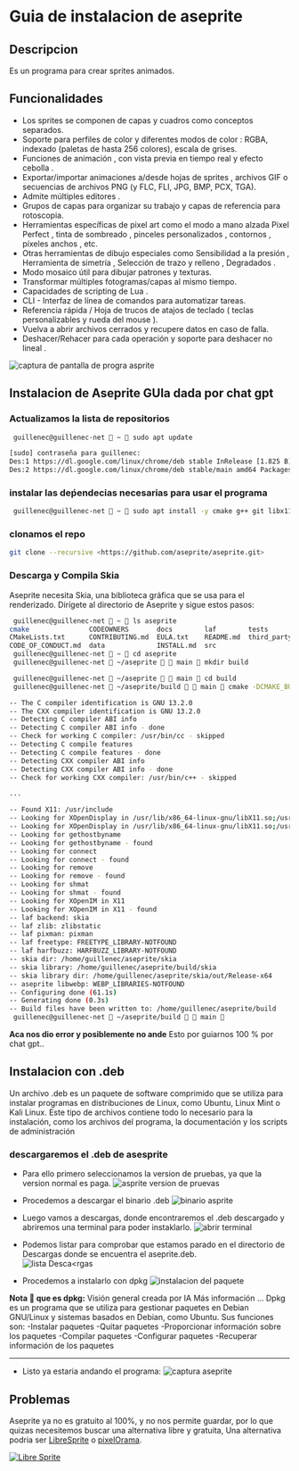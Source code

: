 # Guia de instalacion de aseprite

## Descripcion

Es un programa para crear sprites animados.

## Funcionalidades

- Los sprites se componen de capas y cuadros como conceptos separados.
- Soporte para perfiles de color y diferentes modos de color : RGBA, indexado (paletas de hasta 256 colores), escala de grises.
- Funciones de animación , con vista previa en tiempo real y efecto cebolla .
- Exportar/importar animaciones a/desde hojas de sprites , archivos GIF o secuencias de archivos PNG (y FLC, FLI, JPG, BMP, PCX, TGA).
- Admite múltiples editores .
- Grupos de capas para organizar su trabajo y capas de referencia para rotoscopia.
- Herramientas específicas de pixel art como el modo a mano alzada Pixel Perfect , tinta de sombreado , pinceles personalizados , contornos , píxeles anchos , etc.
- Otras herramientas de dibujo especiales como Sensibilidad a la presión , Herramienta de simetría , Selección de trazo y relleno , Degradados .
- Modo mosaico útil para dibujar patrones y texturas.
- Transformar múltiples fotogramas/capas al mismo tiempo.
- Capacidades de scripting de Lua .
- CLI - Interfaz de línea de comandos para automatizar tareas.
- Referencia rápida / Hoja de trucos de atajos de teclado ( teclas personalizables y rueda del mouse ).
- Vuelva a abrir archivos cerrados y recupere datos en caso de falla.
- Deshacer/Rehacer para cada operación y soporte para deshacer no lineal .

![captura de pantalla de progra asprite](./asprite.png)

## Instalacion de Aseprite GUIa dada por chat gpt

### Actualizamos la lista de repositorios

```bash
 guillenec@guillenec-net  ~  sudo apt update

[sudo] contraseña para guillenec: 
Des:1 https://dl.google.com/linux/chrome/deb stable InRelease [1.825 B]
Des:2 https://dl.google.com/linux/chrome/deb stable/main amd64 Packages [1.229 B]

```

### instalar las deṕendecias necesarias para usar el programa

```bash
 guillenec@guillenec-net  ~  sudo apt install -y cmake g++ git libx11-dev libxcursor-dev libxi-dev libgl1-mesa-dev libfontconfig1-dev libfreetype6-dev libcurl4-openssl-dev libharfbuzz-dev libwebp-dev libjpeg-dev libpng-dev

```

### clonamos el repo

```bash
git clone --recursive <https://github.com/aseprite/aseprite.git>

```

### Descarga y Compila Skia

Aseprite necesita Skia, una biblioteca gráfica que se usa para el renderizado. Dirígete al directorio de Aseprite y sigue estos pasos:

```bash
 guillenec@guillenec-net  ~  ls aseprite 
cmake               CODEOWNERS       docs        laf        tests
CMakeLists.txt      CONTRIBUTING.md  EULA.txt    README.md  third_party
CODE_OF_CONDUCT.md  data             INSTALL.md  src
 guillenec@guillenec-net  ~  cd aseprite 
 guillenec@guillenec-net  ~/aseprite   main  mkdir build

 guillenec@guillenec-net  ~/aseprite   main  cd build 
 guillenec@guillenec-net  ~/aseprite/build   main  cmake -DCMAKE_BUILD_TYPE=RelWithDebInfo -DLAF_BACKEND=skia -DSKIA_DIR=../skia -DSKIA_LIBRARY_DIR=../skia/out/Release-x64 -DSKIA_LIBRARY=skia ../

-- The C compiler identification is GNU 13.2.0
-- The CXX compiler identification is GNU 13.2.0
-- Detecting C compiler ABI info
-- Detecting C compiler ABI info - done
-- Check for working C compiler: /usr/bin/cc - skipped
-- Detecting C compile features
-- Detecting C compile features - done
-- Detecting CXX compiler ABI info
-- Detecting CXX compiler ABI info - done
-- Check for working CXX compiler: /usr/bin/c++ - skipped

...

-- Found X11: /usr/include   
-- Looking for XOpenDisplay in /usr/lib/x86_64-linux-gnu/libX11.so;/usr/lib/x86_64-linux-gnu/libXext.so
-- Looking for XOpenDisplay in /usr/lib/x86_64-linux-gnu/libX11.so;/usr/lib/x86_64-linux-gnu/libXext.so - found
-- Looking for gethostbyname
-- Looking for gethostbyname - found
-- Looking for connect
-- Looking for connect - found
-- Looking for remove
-- Looking for remove - found
-- Looking for shmat
-- Looking for shmat - found
-- Looking for XOpenIM in X11
-- Looking for XOpenIM in X11 - found
-- laf backend: skia
-- laf zlib: zlibstatic
-- laf pixman: pixman
-- laf freetype: FREETYPE_LIBRARY-NOTFOUND
-- laf harfbuzz: HARFBUZZ_LIBRARY-NOTFOUND
-- skia dir: /home/guillenec/aseprite/skia
-- skia library: /home/guillenec/aseprite/build/skia
-- skia library dir: /home/guillenec/aseprite/skia/out/Release-x64
-- aseprite libwebp: WEBP_LIBRARIES-NOTFOUND
-- Configuring done (61.1s)
-- Generating done (0.3s)
-- Build files have been written to: /home/guillenec/aseprite/build
 guillenec@guillenec-net  ~/aseprite/build   main  

```

**Aca nos dio error y posiblemente no ande** Esto por guiarnos 100 % por chat gpt..

## Instalacion con .deb

Un archivo .deb es un paquete de software comprimido que se utiliza para instalar programas en distribuciones de Linux, como Ubuntu, Linux Mint o Kali Linux. Este tipo de archivos contiene todo lo necesario para la instalación, como los archivos del programa, la documentación y los scripts de administración

### descargaremos el .deb de asesprite

- Para ello primero seleccionamos la version de pruebas, ya que la version normal es paga.
    ![asprite version de pruevas](./aseprite1.png)

- Procedemos a descargar el binario .deb
    ![binario asprite](./asprite2.png)

- Luego vamos a descargas, donde encontraremos el .deb descargado y abriremos una terminal para poder instaklarlo.
    ![abrir terminal](./asprite3.png)

- Podemos listar para comprobar que estamos parado en el directorio de Descargas donde se encuentra el aseprite.deb.  
    ![lista Desca<rgas](./aseprite4.png)

- Procedemos a instalarlo con dpkg
    ![instalacion del paquete](./aseprite5.png)

**Nota 📓 que es dpkg:**
Visión general creada por IA
Más información
…
Dpkg es un programa que se utiliza para gestionar paquetes en Debian GNU/Linux y sistemas basados en Debian, como Ubuntu. Sus funciones son:
-Instalar paquetes
-Quitar paquetes
-Proporcionar información sobre los paquetes
-Compilar paquetes
-Configurar paquetes
-Recuperar información de los paquetes

***

- Listo ya estaria andando el programa:
![captura aseprite](./aseprite6.png)

## Problemas

Aseprite ya no es gratuito al 100%, y no nos permite guardar, por lo que quizas necesitemos buscar una alternativa libre y gratuita, Una alternativa podria ser [LibreSprite](https://libresprite.github.io/#!/downloads) o [pixelOrama](https://godotengine.org/download/linux/).

[![Libre Sprite](./videoAseprite.png)](https://youtu.be/2j5A35ey3wM)
